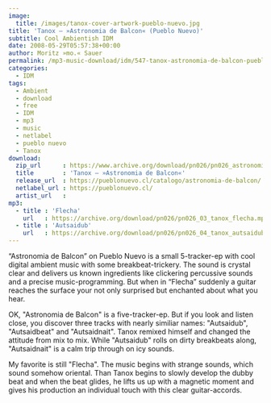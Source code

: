 ```yaml
---
image:
  title: /images/tanox-cover-artwork-pueblo-nuevo.jpg
title: 'Tanox – »Astronomia de Balcon« (Pueblo Nuevo)'
subtitle: Cool Ambientish IDM
date: 2008-05-29T05:57:38+00:00
author: Moritz »mo.« Sauer
permalink: /mp3-music-download/idm/547-tanox-astronomia-de-balcon-pueblo-nuevo
categories:
  - IDM
tags:
  - Ambient
  - download
  - free
  - IDM
  - mp3
  - music
  - netlabel
  - pueblo nuevo
  - Tanox
download:
  zip_url      : https://www.archive.org/download/pn026/pn026_astronomia-de-balcon.zip
  title        : 'Tanox – »Astronomia de Balcon«'
  release_url  : https://pueblonuevo.cl/catalogo/astronomia-de-balcon/
  netlabel_url : https://pueblonuevo.cl/
  artist_url   : 
mp3:
  - title : 'Flecha'
    url   : https://archive.org/download/pn026/pn026_03_tanox_flecha.mp3
  - title : 'Autsaidub'
    url   : https://archive.org/download/pn026/pn026_04_tanox_autsaidub.mp3
---
```

“Astronomia de Balcon” on Pueblo Nuevo is a small 5-tracker-ep with cool digital ambient music with some breakbeat-trickery. The sound is crystal clear and delivers us known ingredients like clickering percussive sounds and a precise music-programming. But when in “Flecha” suddenly a guitar reaches the surface your not only surprised but enchanted about what you hear.<!--more-->

OK, "Astronomia de Balcon" is a five-tracker-ep. But if you look and listen close, you discover three tracks with nearly similiar names: "Autsaidub", "Autsaidbeat" and "Autsaidnait". Tanox remixed himself and changed the attitude from mix to mix. While "Autsaidub" rolls on dirty breakbeats along, "Autsaidnait" is a calm trip through on icy sounds.

My favorite is still "Flecha". The music begins with strange sounds, which sound somehow oriental. Than Tanox begins to slowly develop the dubby beat and when the beat glides, he lifts us up with a magnetic moment and gives his production an individual touch with this clear guitar-accords.
